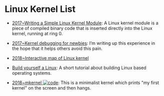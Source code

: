# Linux Kernel List

- [2017~Writing a Simple Linux Kernel Module](https://parg.co/UuV): A Linux kernel module is a piece of compiled binary code that is inserted directly into the Linux kernel, running at ring 0.

- [2017~Kernel debugging for newbies](https://parg.co/UsL): I’m writing up this experience in the hope that it helps others avoid this pain.

- [2018~Interactive map of Linux kernel](http://www.makelinux.net/kernel_map/)

- [Build yourself a Linux](https://github.com/MichielDerhaeg/build-linux): A short tutorial about building Linux based operating systems.

- [2018~mkernel ![code](https://ng-tech.icu/assets/code.svg)](https://github.com/arjun024/mkeykernel?subject=os): This is a minimalist kernel which prints "my first kernel" on the screen and then hangs.

